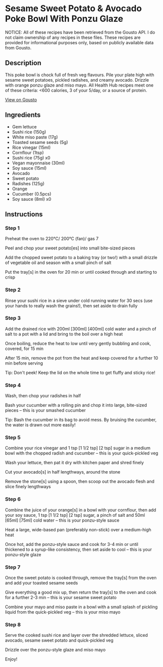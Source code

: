 # Sesame Sweet Potato & Avocado Poke Bowl With Ponzu Glaze

NOTICE: All of these recipes have been retrieved from the Gousto API. I do not claim ownership of any recipes in these files. These recipes are provided for informational purposes only, based on publicly available data from Gousto.

## Description

This poke bowl is chock full of fresh veg flavours. Pile your plate high with sesame sweet potatoes, pickled radishes, and creamy avocado. Drizzle with orange ponzu glaze and miso mayo. All Health Hub recipes meet one of these criteria: <600 calories, 3 of your 5/day, or a source of protein.

[View on Gousto](https://www.gousto.co.uk/recipes/cookbook/sesame-sweet-potato-avocado-poke-bowl-with-ponzu-glaze)

## Ingredients

- Gem lettuce
- Sushi rice (150g)
- White miso paste (17g)
- Toasted sesame seeds (5g)
- Rice vinegar (15ml)
- Cornflour (1tsp)
- Sushi rice (75g) x0
- Vegan mayonnaise (30ml)
- Soy sauce (15ml)
- Avocado
- Sweet potato
- Radishes (125g)
- Orange
- Cucumber (0.5pcs)
- Soy sauce (8ml) x0

## Instructions


### Step 1

Preheat the oven to 220°C/ 200°C (fan)/ gas 7

Peel and chop your sweet potato[es] into small bite-sized pieces

Add the chopped sweet potato to a baking tray (or two!) with a small drizzle of vegetable oil and season with a small pinch of salt

Put the tray[s] in the oven for 20 min or until cooked through and starting to crisp


### Step 2

Rinse your sushi rice in a sieve under cold running water for 30 secs (use your hands to really wash the grains!), then set aside to drain fully


### Step 3

Add the drained rice with 200ml <span class="text-purple">[300ml]<span class="text-danger"> </span>[400ml] </span>cold water and a pinch of salt to a pot with a lid and bring to the boil over a high heat

Once boiling, reduce the heat to low until very gently bubbling and cook, covered, for 15 min

After 15 min, remove the pot from the heat and keep covered for a further 10 min before serving

Tip: Don't peek! Keep the lid on the whole time to get fluffy and sticky rice!


### Step 4

Wash, then chop your radishes in half

Bash your cucumber with a rolling pin and chop it into large, bite-sized pieces – this is your smashed cucumber

Tip: Bash the cucumber in its bag to avoid mess. By bruising the cucumber, the water is drawn out more easily!


### Step 5

Combine your rice vinegar and 1 tsp <span class="text-purple">[1 1/2 tsp] </span><span class="text-danger">[2 tsp]</span> sugar in a medium bowl with the chopped radish and cucumber – this is your quick-pickled veg

Wash your lettuce, then pat it dry with kitchen paper and shred finely

Cut your avocado[s] in half lengthways, around the stone

Remove the stone[s] using a spoon, then scoop out the avocado flesh and slice finely lengthways


### Step 6

Combine the juice of your orange[s] in a bowl with your cornflour, then add your soy sauce, 1 tsp<span class="text-purple"> [1 1/2 tsp]<span class="text-danger"> </span>[2 tsp]</span> sugar, a pinch of salt and 50ml<span class="text-purple"> [65ml]</span> <span class="text-danger">[75ml] </span>cold water – this is your ponzu-style sauce

Heat a large, wide-based pan (preferably non-stick) over a medium-high heat

Once hot, add the ponzu-style sauce and cook for 3-4 min or until thickened to a syrup-like consistency, then set aside to cool – this is your ponzu-style glaze


### Step 7

Once the sweet potato is cooked through, remove the tray[s] from the oven and add your toasted sesame seeds

Give everything a good mix up, then return the tray[s] to the oven and cook for a further 2-3 min – this is your sesame sweet potato

Combine your mayo and miso paste in a bowl with a small splash of pickling liquid from the quick-pickled veg – this is your miso mayo

### Step 8

Serve the cooked sushi rice and layer over the shredded lettuce, sliced avocado, sesame sweet potato and quick-pickled veg

Drizzle over the ponzu-style glaze and miso mayo

Enjoy!

